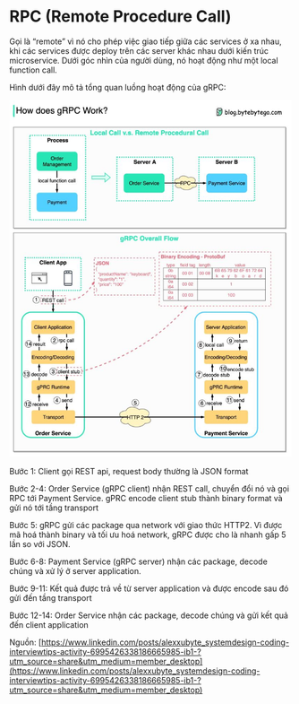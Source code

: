 # RPC (Remote Procedure Call)

Gọi là “remote” vì nó cho phép việc giao tiếp giữa các services ở xa nhau, khi các services được deploy trên các server khác nhau dưới kiến trúc microservice. Dưới góc nhìn của người dùng, nó hoạt động như một local function call.

Hình dưới đây mô tả tổng quan luồng hoạt động của gRPC:

![gRPC Flow](grpc.jpeg)

Bước 1: Client gọi REST api, request body thường là JSON format

Bước 2-4: Order Service (gRPC client) nhận REST call, chuyển đổi nó và gọi RPC tới Payment Service. gPRC encode client stub thành binary format và gửi nó tới tầng transport

Bước 5: gRPC gửi các package qua network với giao thức HTTP2. Vì được mã hoá thành binary và tối ưu hoá network, gRPC được cho là nhanh gấp 5 lần so với JSON.

Bước 6-8: Payment Service (gRPC server) nhận các package, decode chúng và xử lý ở server application.

Bước 9-11: Kết quả được trả về từ server application và được encode sau đó gửi đến tầng transport

Bước 12-14: Order Service nhận các package, decode chúng và gửi kết quả đến client application

Nguồn: [https://www.linkedin.com/posts/alexxubyte_systemdesign-coding-interviewtips-activity-6995426338186665985-ib1-?utm_source=share&utm_medium=member_desktop](https://www.linkedin.com/posts/alexxubyte_systemdesign-coding-interviewtips-activity-6995426338186665985-ib1-?utm_source=share&utm_medium=member_desktop)